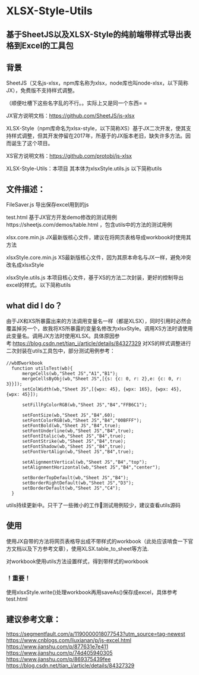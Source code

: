 # XLSX-Style-Utils
## 基于SheetJS以及XLSX-Style的纯前端带样式导出表格到Excel的工具包

## 背景
SheetJS（又名js-xlsx，npm库名称为xlsx，node库也叫node-xlsx，以下简称JX），免费版不支持样式调整。

（顺便吐槽下这些名字乱的不行。。实际上又是同一个东西= =

JX官方说明文档：https://github.com/SheetJS/js-xlsx

XLSX-Style（npm库命名为xlsx-style，以下简称XS）基于JX二次开发，使其支持样式调整，但其开发停留在2017年，所基于的JX版本老旧，缺失许多方法。因而诞生了这个项目。

XS官方说明文档：https://github.com/protobi/js-xlsx

XLSX-Style-Utils：本项目 其本体为xlsxStyle.utils.js 以下简称utils


## 文件描述：

FileSaver.js 导出保存excel用到的js

test.html 基于JX官方开发demo修改的测试用例https://sheetjs.com/demos/table.html ，包含utils中的方法的测试用例

xlsx.core.min.js JX最新版核心文件，建议在将网页表格导成workbook时使用其方法

xlsxStyle.core.min.js XS最新版核心文件，因为其原本命名与JX一样，避免冲突改名成xlsxStyle

xlsxStyle.utils.js 本项目核心文件，基于XS的方法二次封装，更好的控制导出excel的样式。以下简称utils

## what did I do？

由于JX和XS所暴露出来的方法调用变量名一样（都是XLSX），同时引用时必然会覆盖掉另一个，故我将XS所暴露的变量名修改为xlsxStyle。调用XS方法时请使用此变量名。调用JX方法时使用XLSX。具体原因参考:https://blog.csdn.net/tian_i/article/details/84327329
对XS的样式调整进行二次封装在utils工具包中，部分测试用例参考：
  ```
  //wb即workbook
	function utilsTest(wb){
		mergeCells(wb,"Sheet JS","A1","B1");
		mergeCellsByObj(wb,"Sheet JS",[{s: {c: 0, r: 2},e: {c: 0, r: 3}}]);
		setColWidth(wb,"Sheet JS",[{wpx: 45}, {wpx: 165}, {wpx: 45}, {wpx: 45}]);

		setFillFgColorRGB(wb,"Sheet JS","B4","FFB6C1");

		setFontSize(wb,"Sheet JS","B4",60);
		setFontColorRGB(wb,"Sheet JS","B4","00BFFF");
		setFontBold(wb,"Sheet JS","B4",true);
		setFontUnderline(wb,"Sheet JS","B4",true);
		setFontItalic(wb,"Sheet JS","B4",true);
		setFontStrike(wb,"Sheet JS","B4",true);
		setFontShadow(wb,"Sheet JS","B4",true);
		setFontVertAlign(wb,"Sheet JS","B4",true);
		
		setAlignmentVertical(wb,"Sheet JS","B4","top");
		setAlignmentHorizontal(wb,"Sheet JS","B4","center");
		
		setBorderTopDefault(wb,"Sheet JS","B4");
		setBorderRightDefault(wb,"Sheet JS","D3");
		setBorderDefault(wb,"Sheet JS","C4");
	}
  ```
  utils持续更新中。只干了一些微小的工作🐸测试用例较少，建议查看utils源码
  
  ## 使用
  
  使用JX自带的方法将网页表格导出成不带样式的workbook（此处应该啃食一下官方文档以及下方参考文章），使用XLSX.table_to_sheet等方法.
  
  对workbook使用utils方法设置样式，得到带样式的workbook
  
  ### ！重要！
  
  使用xlsxStyle.write()处理workbook再用saveAs()保存成excel，具体参考test.html
  
  
  
  
  
  ## 建议参考文章：
  
  https://segmentfault.com/a/1190000018077543?utm_source=tag-newest
  https://www.cnblogs.com/liuxianan/p/js-excel.html
  https://www.jianshu.com/p/877631e7e411
  https://www.jianshu.com/p/74d405940305
  https://www.jianshu.com/p/869375439fee
  https://blog.csdn.net/tian_i/article/details/84327329
  
